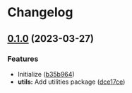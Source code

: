 # Changelog

## [0.1.0](https://github.com/shun-shobon/eslint-config/compare/v0.0.1...0.1.0) (2023-03-27)


### Features

* Initialize ([b35b964](https://github.com/shun-shobon/eslint-config/commit/b35b9647b3e01ed39cb06c47573a138be37c0353))
* **utils:** Add utilities package ([dce17ce](https://github.com/shun-shobon/eslint-config/commit/dce17ce42a5c3bf84ad2f50c757aec569bb33d26))
